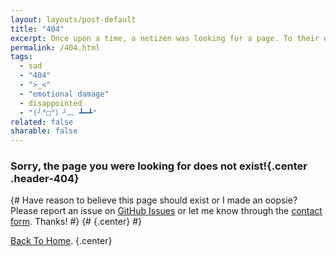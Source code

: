 ```yaml
---
layout: layouts/post-default
title: "404"
excerpt: Once upon a time, a netizen was looking for a page. To their dismay, they got this disappointing article.
permalink: /404.html
tags:
  - sad
  - "404"
  - ">_<"
  - "emotional damage"
  - disappointed
  - "(╯°□°）╯︵ ┻━┻"
related: false
sharable: false
---
```


### Sorry, the page you were looking for does not exist!{.center .header-404}

{# Have reason to believe this page should exist or I made an oopsie? Please report an issue on [GitHub Issues](https://github.com/TrebledJ/trebledj.github.io/issues/new) or let me know through the [contact form](/#contact). Thanks! #}
{# {.center} #}

<div class="404-meme center"></div>

[Back To Home](/).
{.center}
